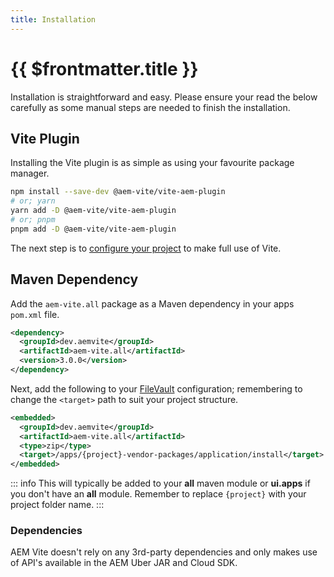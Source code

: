 ```yaml
---
title: Installation
---
```


# {{ $frontmatter.title }}

Installation is straightforward and easy. Please ensure your read the below carefully as some manual steps are needed to finish the installation.

## Vite Plugin

Installing the Vite plugin is as simple as using your favourite package manager.

```bash
npm install --save-dev @aem-vite/vite-aem-plugin
# or; yarn
yarn add -D @aem-vite/vite-aem-plugin
# or; pnpm
pnpm add -D @aem-vite/vite-aem-plugin
```

The next step is to [configure your project](../front-end/) to make full use of Vite.

## Maven Dependency

Add the `aem-vite.all` package as a Maven dependency in your apps `pom.xml` file.

```xml
<dependency>
  <groupId>dev.aemvite</groupId>
  <artifactId>aem-vite.all</artifactId>
  <version>3.0.0</version>
</dependency>
```

Next, add the following to your [FileVault](https://jackrabbit.apache.org/filevault/overview.html) configuration; remembering to change the `<target>` path to suit your project structure.

```xml
<embedded>
  <groupId>dev.aemvite</groupId>
  <artifactId>aem-vite.all</artifactId>
  <type>zip</type>
  <target>/apps/{project}-vendor-packages/application/install</target>
</embedded>
```

::: info
This will typically be added to your **all** maven module or **ui.apps** if you don't have an **all** module. Remember to replace `{project}` with your project folder name.
:::

### Dependencies

AEM Vite doesn't rely on any 3rd-party dependencies and only makes use of API's available in the AEM Uber JAR and Cloud SDK.
